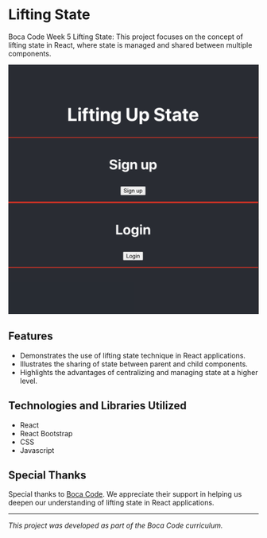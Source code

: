 
# Lifting State

Boca Code Week 5 Lifting State: This project focuses on the concept of lifting state in React, where state is managed and shared between multiple components.

![screenshot](./public/images/readme.png)

## Features

- Demonstrates the use of lifting state technique in React applications.
- Illustrates the sharing of state between parent and child components.
- Highlights the advantages of centralizing and managing state at a higher level.

## Technologies and Libraries Utilized

- React
- React Bootstrap
- CSS
- Javascript

## Special Thanks

Special thanks to [Boca Code](https://github.com/bocacode). We appreciate their support in helping us deepen our understanding of lifting state in React applications.

---

*This project was developed as part of the Boca Code curriculum.*

